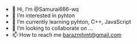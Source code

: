 - 👋 Hi, I’m @Samurai666-wq
- 👀 I’m interested in pyhton
- 🌱 I’m currently learning pyhton, C++, JavaScript
- 💞️ I’m looking to collaborate on ...
- 📫 How to reach me barazmhmt@gmail.com

<!---
Samurai666-wq/Samurai666-wq is a ✨ special ✨ repository because its `README.md` (this file) appears on your GitHub profile.
You can click the Preview link to take a look at your changes.
--->
